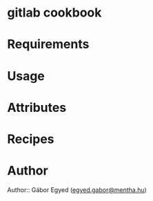 # gitlab cookbook

# Requirements

# Usage

# Attributes

# Recipes

# Author

Author:: Gábor Egyed (<egyed.gabor@mentha.hu>)
